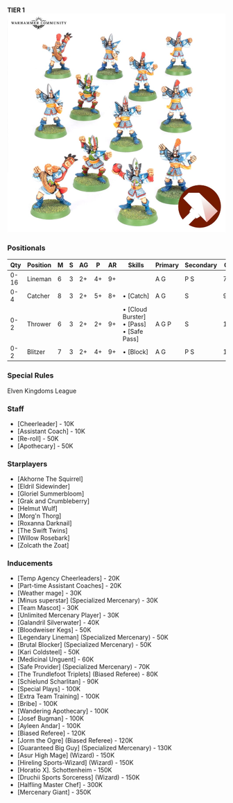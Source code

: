﻿**TIER 1**
![](../media/teams/BBHighElves.jpg)

### Positionals

| Qty  | Position | M | S | AG | P  | AR | Skills                                                      | Primary | Secondary | Cost |
| ---- | -------- | - | - | -- | -- | -- | ----------------------------------------------------------- | ------- | --------- | ---- |
| 0-16 | Lineman  | 6 | 3 | 2+ | 4+ | 9+ |                                                             | A G     | P S       | 70K  |
| 0-4  | Catcher  | 8 | 3 | 2+ | 5+ | 8+ | • [Catch]                                                 | A G     | S         | 90K  |
| 0-2  | Thrower  | 6 | 3 | 2+ | 2+ | 9+ | • [Cloud Burster]<br /> • [Pass] <br /> • [Safe Pass] | A G P   | S         | 100K |
| 0-2  | Blitzer  | 7 | 3 | 2+ | 4+ | 9+ | • [Block]                                                 | A G     | P S       | 100K |

### Special Rules

Elven Kingdoms League

### Staff

* [Cheerleader] - 10K
* [Assistant Coach] - 10K
* [Re-roll] - 50K
* [Apothecary]  - 50K

### Starplayers

* [Akhorne The Squirrel]
* [Eldril Sidewinder]
* [Gloriel Summerbloom]
* [Grak and Crumbleberry]
* [Helmut Wulf]
* [Morg'n Thorg]
* [Roxanna Darknail]
* [The Swift Twins]
* [Willow Rosebark]
* [Zolcath the Zoat]

### Inducements

* [Temp Agency Cheerleaders] - 20K
* [Part-time Assistant Coaches] - 20K
* [Weather mage] - 30K
* [Minus superstar] (Specialized Mercenary) - 30K
* [Team Mascot] - 30K
* [Unlimited Mercenary Player] - 30K
* [Galandril Silverwater] - 40K
* [Bloodweiser Kegs] - 50K
* [Legendary Lineman] (Specialized Mercenary) - 50K
* [Brutal Blocker] (Specialized Mercenary) - 50K
* [Kari Coldsteel] - 50K
* [Medicinal Unguent] - 60K
* [Safe Provider] (Specialized Mercenary) - 70K
* [The Trundlefoot Triplets] (Biased Referee) - 80K
* [Schielund Scharlitan] - 90K
* [Special Plays] - 100K
* [Extra Team Training] - 100K
* [Bribe] - 100K
* [Wandering Apothecary] - 100K
* [Josef Bugman] - 100K
* [Ayleen Andar] - 100K
* [Biased Referee] - 120K
* [Jorm the Ogre] (Biased Referee) - 120K
* [Guaranteed Big Guy] (Specialized Mercenary) - 130K
* [Asur High Mage] (Wizard) - 150K
* [Hireling Sports-Wizard] (Wizard) - 150K
* [Horatio X]. Schottenheim - 150K
* [Druchii Sports Sorceress] (Wizard) - 150K
* [Halfling Master Chef] - 300K
* [Mercenary Giant] - 350K
